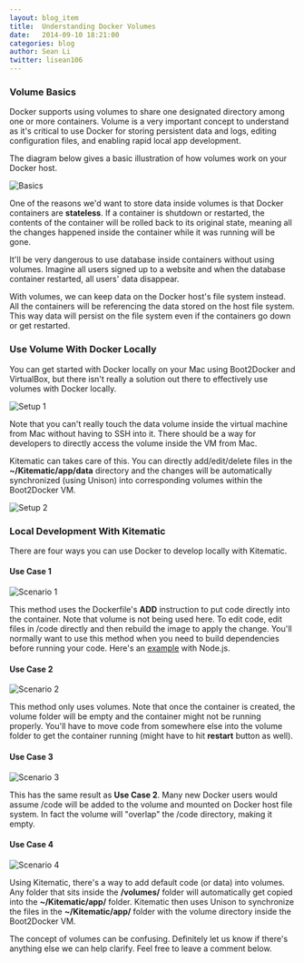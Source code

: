 ```yaml
---
layout: blog_item
title:  Understanding Docker Volumes
date:   2014-09-10 18:21:00
categories: blog
author: Sean Li
twitter: lisean106
---
```


### Volume Basics

Docker supports using volumes to share one designated directory among one or more containers.
Volume is a very important concept to understand as it's critical to use Docker
for storing persistent data and logs, editing configuration files, and enabling
rapid local app development.

The diagram below gives a basic illustration of how volumes work on your Docker host.

![Basics](/img/understanding-docker-volumes/basics.png)

One of the reasons we'd want to store data inside volumes is that Docker containers
are **stateless**. If a container is shutdown or restarted, the contents of the container
will be rolled back to its original state, meaning all the changes happened inside the
container while it was running will be gone.

It'll be very dangerous to use database inside containers without using volumes. Imagine
all users signed up to a website and when the database container restarted, all users'
data disappear.

With volumes, we can keep data on the Docker host's file system instead. All the
containers will be referencing the data stored on the host file system. This way
data will persist on the file system even if the containers go down or get restarted.

### Use Volume With Docker Locally

You can get started with Docker locally on your Mac using Boot2Docker and VirtualBox,
but there isn't really a solution out there to effectively use volumes with Docker locally.

![Setup 1](/img/understanding-docker-volumes/setup-1.png)

Note that you can't really touch the data volume inside the virtual machine from
Mac without having to SSH into it. There should be a way for developers to directly
access the volume inside the VM from Mac.

Kitematic can takes care of this. You can directly add/edit/delete files in the
**~/Kitematic/app/data** directory and the changes will be automatically synchronized
(using Unison) into corresponding volumes within the Boot2Docker VM.

![Setup 2](/img/understanding-docker-volumes/setup-2.png)

### Local Development With Kitematic

There are four ways you can use Docker to develop locally with Kitematic.

#### Use Case 1

![Scenario 1](/img/understanding-docker-volumes/scenario-1.png)

This method uses the Dockerfile's **ADD** instruction to put code directly into the container.
Note that volume is not being used here. To edit code, edit files in /code directly and then
rebuild the image to apply the change. You'll normally want to use this method when you need
to build dependencies before running your code. Here's an [example](https://github.com/kitematic/node-example) with Node.js.

#### Use Case 2

![Scenario 2](/img/understanding-docker-volumes/scenario-2.png)

This method only uses volumes. Note that once the container is created, the volume
folder will be empty and the container might not be running properly. You'll have
to move code from somewhere else into the volume folder to get the container
running (might have to hit **restart** button as well).

#### Use Case 3

![Scenario 3](/img/understanding-docker-volumes/scenario-3.png)

This has the same result as **Use Case 2**. Many new Docker users would assume /code will be
added to the volume and mounted on Docker host file system. In fact the volume will "overlap"
the /code directory, making it empty.

#### Use Case 4

![Scenario 4](/img/understanding-docker-volumes/scenario-4.png)

Using Kitematic, there's a way to add default code (or data) into volumes. Any folder
that sits inside the **/volumes/** folder will automatically get copied into the
**~/Kitematic/app/** folder. Kitematic then uses Unison to synchronize the files in the
**~/Kitematic/app/** folder with the volume directory inside the Boot2Docker VM.

The concept of volumes can be confusing. Definitely let us know if there's anything else
we can help clarify. Feel free to leave a comment below.
